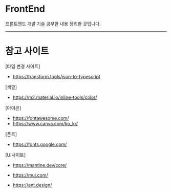# FrontEnd
프론트엔드 개발 기술 공부한 내용 정리한 곳입니다.

* * *
# 참고 사이트
[타입 변경 사이트]
- https://transform.tools/json-to-typescript

[색깔]
- https://m2.material.io/inline-tools/color/

[아이콘]
- https://fontawesome.com/
- https://www.canva.com/ko_kr/

[폰트]
-  https://fonts.google.com/

[UI사이트]
- https://mantine.dev/core/

- https://mui.com/

- https://ant.design/
